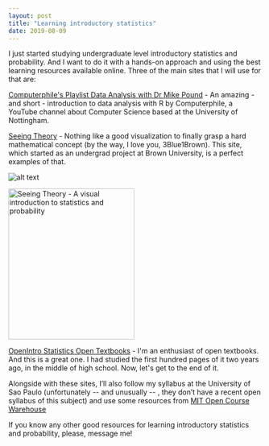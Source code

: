 ```yaml
--- 
layout: post
title: "Learning introductory statistics"
date: 2019-08-09
---
```


I just started studying undergraduate level introductory statistics and probability. And I want to do it with a hands-on approach and using the best learning resources available online. Three of the main sites that I will use for that are: 

[Computerphile's Playlist Data Analysis with Dr Mike Pound](https://www.youtube.com/playlist?list=PLzH6n4zXuckpfMu_4Ff8E7Z1behQks5ba) -
An amazing - and short - introduction to data analysis with R by Computerphile, a YouTube channel about Computer Science based at the University of Nottingham.

[Seeing Theory](https://seeing-theory.brown.edu/) - 
Nothing like a good visualization to finally grasp a hard mathematical concept (by the way, I love you, 3Blue1Brown). This site, which started as an undergrad project at Brown University, is a perfect examples of that. 


![alt text](https://github.com/t6aguirre/t6aguirre.github.io/blob/master/_posts/seeing_theory2.png "Seeing Theory - A visual introduction to statistics and probability")

 <img src="https://github.com/t6aguirre/t6aguirre.github.io/blob/master/_posts/seeing_theory2.png" alt="Seeing Theory - A visual introduction to statistics and probability" style="width:250px;height:300px;"> 

[OpenIntro Statistics Open Textbooks](https://www.openintro.org/) -
I'm an enthusiast of open textbooks. And this is a great one. I had studied the first hundred pages of it two years ago, in the middle of high school. Now, let's get to the end of it. 

Alongside with these sites, I’ll also follow my syllabus at the University of Sao Paulo (unfortunately --  and unusually -- , they don’t have a recent open syllabus of this subject) and use some resources from [MIT Open Course Warehouse](https://ocw.mit.edu/courses/mathematics/18-05-introduction-to-probability-and-statistics-spring-2014/index.htm) 

If you know any other good resources for learning introductory statistics and probability, please, message me!
